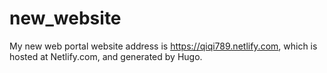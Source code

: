 # new_website

My new web portal website address is https://qiqi789.netlify.com, which is hosted at Netlify.com, and generated by Hugo.
